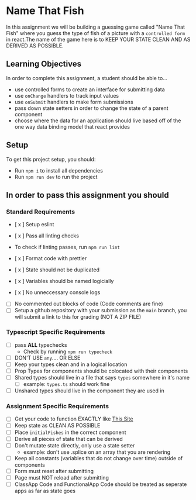# Name That Fish

In this assignment we will be building a guessing game called "Name That Fish" where you guess the type of fish of a picture with a `controlled form` in react.The name of the game here is to KEEP YOUR STATE CLEAN AND AS DERIVED AS POSSIBLE.

## Learning Objectives

In order to complete this assignment, a student should be able to...

- use controlled forms to create an interface for submitting data
- use `onChange` handlers to track input values
- use `onSubmit` handlers to make form submissions
- pass down state setters in order to change the state of a parent component
- choose where the data for an application should live based off of the one way data binding model that react provides

## Setup

To get this project setup, you should:

- Run `npm i` to install all dependencies
- Run `npm run dev` to run the project

## In order to pass this assignment you should

### Standard Requirements

- [ x ] Setup eslint
- [ x ] Pass all linting checks

- To check if linting passes, run `npm run lint`

- [ x ] Format code with prettier
- [ x ] State should not be duplicated
- [ x ] Variables should be named logicially
- [ x ] No unneccessary console logs
- [ ] No commented out blocks of code (Code comments are fine)
- [ ] Setup a github repository with your submission as the `main` branch, you will submit a link to this for grading (NOT A ZIP FILE)

### Typescript Specific Requirements

- [ ] pass **ALL** typechecks
  - Check by running `npm run typecheck`
- [ ] DON'T USE `any`.... OR ELSE
- [ ] Keep your types clean and in a logical location
- [ ] Prop Types for components should be colocated with their components
- [ ] Shared types should live in a file that says `types` somewhere in it's name
  - [ ] example: `types.ts` should work fine
- [ ] Unshared types should live in the component they are used in

### Assignment Specific Requirements

- [ ] Get your code to function EXACTLY like [This Site](https://name-that-fish-deployed.vercel.app/)
- [ ] Keep state as CLEAN AS POSSIBLE
- [ ] Place `initialFishes` in the correct component
- [ ] Derive all pieces of state that can be derived
- [ ] Don't mutate state directly, only use a state setter
  - example: don't use .splice on an array that you are rendering
- [ ] Keep all constants (variables that do not change over time) outside of components
- [ ] Form must reset after submitting
- [ ] Page must NOT reload after submitting
- [ ] ClassApp Code and FunctionalApp Code should be treated as seperate apps as far as state goes
